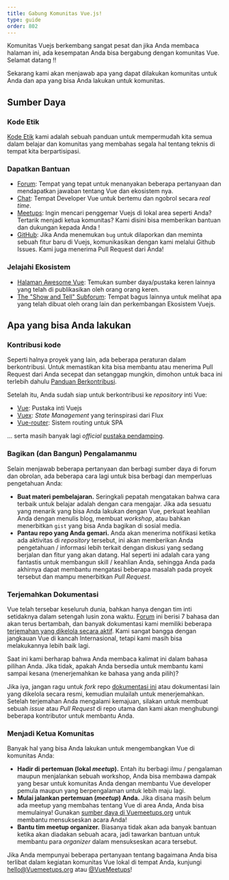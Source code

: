 ```yaml
---
title: Gabung Komunitas Vue.js!
type: guide
order: 802
---
```


Komunitas Vuejs berkembang sangat pesat dan jika Anda membaca halaman ini, ada kesempatan Anda bisa bergabung dengan komunitas Vue. Selamat datang !!

Sekarang kami akan menjawab apa yang dapat dilakukan komunitas untuk Anda dan apa yang bisa Anda lakukan untuk komunitas.

## Sumber Daya

### Kode Etik

[Kode Etik](/coc) kami adalah sebuah panduan untuk mempermudah kita semua dalam belajar dan komunitas yang membahas segala hal tentang teknis di tempat kita berpartisipasi.

### Dapatkan Bantuan

- [Forum](https://forum.Vuejs.org/): Tempat yang tepat untuk menanyakan beberapa pertanyaan dan mendapatkan jawaban tentang Vue dan ekosistem nya.
- [Chat](https://chat.Vuejs.org/): Tempat Developer Vue untuk bertemu dan ngobrol secara *real time*.
- [Meetups](https://www.Vuemeetups.org): Ingin mencari penggemar Vuejs di lokal area seperti Anda? Tertarik menjadi ketua komunitas? Kami disini bisa memberikan bantuan dan dukungan kepada Anda !
- [GitHub](https://github.com/Vuejs): Jika Anda menemukan `bug` untuk dilaporkan dan meminta sebuah fitur baru di Vuejs, komunikasikan dengan kami melalui Github Issues. Kami juga menerima Pull Request dari Anda!

### Jelajahi Ekosistem

- [Halaman Awesome Vue](https://github.com/Vuejs/awesome-Vue): Temukan sumber daya/pustaka keren lainnya yang telah di publikasikan oleh orang orang keren.
- [The "Show and Tell" Subforum](https://forum.Vuejs.org/c/show-and-tell): Tempat bagus lainnya untuk melihat apa yang telah dibuat oleh orang lain dan perkembangan Ekosistem Vuejs.

## Apa yang bisa Anda lakukan

### Kontribusi kode

Seperti halnya proyek yang lain, ada beberapa peraturan dalam berkontribusi. Untuk memastikan kita bisa membantu atau menerima Pull Request dari Anda secepat dan setanggap mungkin, dimohon untuk baca ini terlebih dahulu [Panduan Berkontribusi](https://github.com/Vuejs/Vue/blob/dev/.github/CONTRIBUTING.md).

Setelah itu, Anda sudah siap untuk berkontribusi ke *repository* inti Vue:

- [Vue](https://github.com/Vuejs/Vue): Pustaka inti Vuejs
- [Vuex](https://github.com/Vuejs/Vuex): *State Management* yang terinspirasi dari Flux
- [Vue-router](https://github.com/Vuejs/Vue-router): Sistem routing untuk SPA

... serta masih banyak lagi *official* [pustaka pendamping](https://github.com/Vuejs).

### Bagikan (dan Bangun) Pengalamanmu

Selain menjawab beberapa pertanyaan dan berbagi sumber daya di forum dan obrolan, ada beberapa cara lagi untuk bisa berbagi dan memperluas pengetahuan Anda:

- **Buat materi pembelajaran.** Seringkali pepatah mengatakan bahwa cara terbaik untuk belajar adalah dengan cara mengajar. Jika ada sesuatu yang menarik yang bisa Anda lakukan dengan Vue, perkuat keahlian Anda dengan menulis blog, membuat *workshop*, atau bahkan menerbitkan `gist` yang bisa Anda bagikan di sosial media.
- **Pantau repo yang Anda gemari.** Anda akan menerima notifikasi ketika ada aktivitas di *repository* tersebut, ini akan memberikan Anda pengetahuan / informasi lebih terkait dengan diskusi yang sedang berjalan dan fitur yang akan datang. Hal seperti ini adalah cara yang fantastis untuk membangun skill / keahlian Anda, sehingga Anda pada akhirnya dapat membantu mengatasi beberapa masalah pada proyek tersebut dan mampu menerbitkan *Pull Request*.

### Terjemahkan Dokumentasi

Vue telah tersebar keseluruh dunia, bahkan hanya dengan tim inti setidaknya dalam setengah lusin zona waktu. [Forum](https://forum.Vuejs.org/) ini berisi 7 bahasa dan akan terus bertambah, dan banyak dokumentasi kami memiliki beberapa [terjemahan yang dikelola secara aktif](https://github.com/Vuejs?utf8=%E2%9C%93&query=Vuejs.org). Kami sangat bangga dengan jangkauan Vue di kancah Internasional, tetapi kami masih bisa melakukannya lebih baik lagi.

Saat ini kami berharap bahwa Anda membaca kalimat ini dalam bahasa pilihan Anda. Jika tidak, apakah Anda bersedia untuk membantu kami sampai kesana (menerjemahkan ke bahasa yang anda pilih)?

Jika iya, jangan ragu untuk *fork* repo [dokumentasi ini](https://github.com/Vuejs/Vuejs.org/) atau dokumentasi lain yang dikelola secara resmi, kemudian mulailah untuk menerjemahkan. Setelah terjemahan Anda mengalami kemajuan, silakan untuk membuat sebuah *issue* atau *Pull Request* di repo utama dan kami akan menghubungi beberapa kontributor untuk membantu Anda.

### Menjadi Ketua Komunitas

Banyak hal yang bisa Anda lakukan untuk mengembangkan Vue di komunitas Anda:

- **Hadir di pertemuan (lokal *meetup*).** Entah itu berbagi ilmu / pengalaman maupun menjalankan sebuah workshop, Anda bisa membawa dampak yang besar untuk komunitas Anda dengan membantu Vue developer pemula maupun yang berpengalaman untuk lebih maju lagi.
- **Mulai jalankan pertemuan (*meetup*) Anda.** Jika disana masih belum ada meetup yang membahas tentang Vue di area Anda, Anda bisa memulainya! Gunakan [sumber daya di Vuemeetups.org](https://www.Vuemeetups.org/resources/#introduction) untuk membantu mensukseskan acara Anda!
- **Bantu tim meetup organizer.** Biasanya tidak akan ada banyak bantuan ketika akan diadakan sebuah acara, jadi tawarkan bantuan untuk membantu para *organizer* dalam mensukseskan acara tersebut.

Jika Anda mempunyai beberapa pertanyaan tentang bagaimana Anda bisa terlibat dalam kegiatan komunitas Vue lokal di tempat Anda, kunjungi [hello@Vuemeetups.org](mailto:hello@Vuemeetups.org) atau [@VueMeetups](https://www.twitter.com/Vuemeetups)!